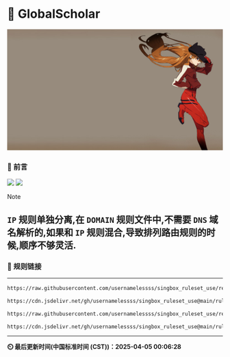 
# 🧸 GlobalScholar
![](https://raw.githubusercontent.com/usernamelessss/picture-bed/main/images/202504042256831.jpg)
### 📣 前言
![](https://shields.io/badge/-移除重复规则-ff69b4) ![](https://shields.io/badge/-IP&nbsp;规则单独存放不与&nbsp;DOMAIN&nbsp;等混合-green)
> [!NOTE]
**`IP` 规则单独分离,在 `DOMAIN` 规则文件中,不需要 `DNS` 域名解析的,如果和 `IP` 规则混合,导致排列路由规则的时候,顺序不够灵活.**
---

###  🔗 规则链接
---

```url
https://raw.githubusercontent.com/usernamelessss/singbox_ruleset_use/refs/heads/main/rule/GlobalScholar/GlobalScholar_No_IP.json
```

```url
https://cdn.jsdelivr.net/gh/usernamelessss/singbox_ruleset_use@main/rule/GlobalScholar/GlobalScholar_No_IP.json
```

```url
https://raw.githubusercontent.com/usernamelessss/singbox_ruleset_use/refs/heads/main/rule/GlobalScholar/GlobalScholar_No_IP.srs
```

```url
https://cdn.jsdelivr.net/gh/usernamelessss/singbox_ruleset_use@main/rule/GlobalScholar/GlobalScholar_No_IP.srs
```

---
**⏲️ 最后更新时间(中国标准时间 (CST))：2025-04-05 00:06:28**
